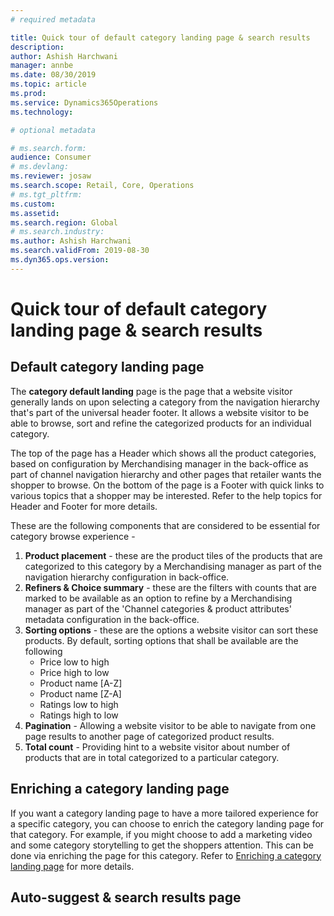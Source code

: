 ```yaml
---
# required metadata

title: Quick tour of default category landing page & search results
description: 
author: Ashish Harchwani
manager: annbe
ms.date: 08/30/2019
ms.topic: article
ms.prod: 
ms.service: Dynamics365Operations
ms.technology: 

# optional metadata

# ms.search.form: 
audience: Consumer
# ms.devlang: 
ms.reviewer: josaw
ms.search.scope: Retail, Core, Operations
# ms.tgt_pltfrm: 
ms.custom: 
ms.assetid: 
ms.search.region: Global
# ms.search.industry: 
ms.author: Ashish Harchwani
ms.search.validFrom: 2019-08-30
ms.dyn365.ops.version: 
---
```


# Quick tour of default category landing page & search results

## Default category landing page

The **category default landing** page is the page that a website visitor generally lands on upon selecting a category from the navigation hierarchy that's part of the universal header footer. It allows a website visitor to be able to browse, sort and refine the categorized products for an individual category. 

The top of the page has a Header which shows all the product categories, based on configuration by Merchandising manager in the back-office as part of channel navigation hierarchy and other pages that retailer wants the shopper to browse. On the bottom of the page is a Footer with quick links to various topics that a shopper may be interested. Refer to the help topics for Header and Footer for more details.

These are the following components that are considered to be essential for category browse experience - 

1. **Product placement** - these are the product tiles of the products that are categorized to this category by a Merchandising manager as part of the navigation hierarchy configuration in back-office.
1. **Refiners & Choice summary** - these are the filters with counts that are marked to be available as an option to refine by  a Merchandising manager as part of the 'Channel categories & product attributes' metadata configuration in the back-office. 
1. **Sorting options** - these are the options a website visitor can sort these products. By default, sorting options that shall be available are the following 
	- Price low to high
	- Price high to low
	- Product name [A-Z]
	- Product name [Z-A]
	- Ratings low to high
	- Ratings high to low
1. **Pagination** - Allowing a website visitor to be able to navigate from one page results to another page of categorized product results. 
1. **Total count** - Providing hint to a website visitor about number of products that are in total categorized to a particular category. 


## Enriching a category landing page

If you want a category landing page to have a more tailored experience for a specific category, you can choose to enrich the category landing page for that category. For example, if you might choose to add a marketing video and some category storytelling to get the shoppers attention. This can be done via enriching the page for this category. Refer to [Enriching a category landing page]() for more details.


## Auto-suggest & search results page

